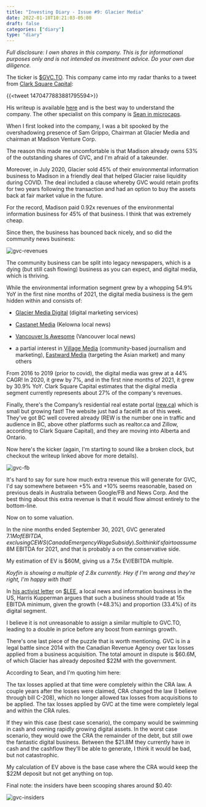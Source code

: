 ```yaml
---
title: "Investing Diary - Issue #9: Glacier Media"
date: 2022-01-10T10:21:03-05:00
draft: false
categories: ["diary"]
type: "diary"
---
```


_Full disclosure: I own shares in this company. This is for informational purposes only and is not intended as investment advice. Do your own due diligence._

The ticker is [$GVC.TO](https://finance.yahoo.com/quote/GVC.TO). This company came into my radar thanks to a tweet from [Clark Square Capital](https://twitter.com/ClarkSquareCap):

{{<tweet 1470477883881795594>}}

His writeup is available [here](https://www.docdroid.net/57SRnIn/2021-12-13-glacier-media-writeup-pdf) and is the best way to understand the company. The other specialist on this company is [Sean in microcaps](https://twitter.com/maloneys10).

When I first looked into the company, I was a bit spooked by the overshadowing presence of Sam Grippo, Chairman at Glacier Media and chairman at Madison Venture Corp. 

The reason this made me uncomfortable is that Madison already owns 53% of the outstanding shares of GVC, and I'm afraid of a takeunder.

Moreover, in July 2020, Glacier sold 45% of their environmental information business to Madison in a friendly deal that helped Glacier raise liquidity during COVID. The deal included a clause whereby GVC would retain profits for two years following the transaction and had an option to buy the assets back at fair market value in the future.

For the record, Madison paid 0.92x revenues of the environmental information business for 45% of that business. I think that was extremely cheap.

Since then, the business has bounced back nicely, and so did the community news business:

![gvc-revenues](/images/gvc-revenues.png)

The community business can be split into legacy newspapers, which is a dying (but still cash flowing) business as you can expect, and digital media, which is thriving.

While the environmental information segment grew by a whopping 54.9% YoY in the first nine months of 2021, the digital media business is the gem hidden within and consists of: 

- [Glacier Media Digital](https://www.glaciermediadigital.ca/) (digital marketing services)

- [Castanet Media](https://www.castanet.net/) (Kelowna local news)

- [Vancouver Is Awesome](https://www.vancouverisawesome.com/) (Vancouver local news)

- a partial interest in [Village Media](https://www.villagemedia.ca/) (community-based journalism and marketing), [Eastward Media](https://www.eastwardmedia.com/) (targeting the Asian
market) and many others

From 2016 to 2019 (prior to covid), the digital media was grew at a 44% CAGR! In 2020, it grew by 7%, and in the first nine months of 2021, it grew by 30.9% YoY. Clark Square Capital estimates that the digital media segment currently represents about 27% of the company's revenues.

Finally, there's the Company’s residential real estate portal ([rew.ca](https://www.rew.ca/)) which is small but growing fast! The website just had a facelift as of this week. They've got BC well covered already (REW is
the number one in traffic and audience in BC, above other platforms such as realtor.ca and Zillow, according to Clark Square Capital), and they are moving into Alberta and Ontario. 

Now here's the kicker (again, I'm starting to sound like a broken clock, but checkout the writeup linked above for more details).

![gvc-fb](/images/gvc-fb.png)

It's hard to say for sure how much extra revenue this will generate for GVC, I'd say somewhere between +5% and +10% seems reasonable, based on previous deals in Australia between Google/FB and News Corp. And the best thing about this extra revenue is that it would flow almost entirely to the bottom-line.

Now on to some valuation.

In the nine months ended September 30, 2021, GVC generated $7.1M of EBITDA, exclusing CEWS (Canada Emergency Wage Subsidy). So I think it's fair to assume ~$8M EBITDA for 2021, and that is probably a on the conservative side.

My estimation of EV is $60M, giving us a 7.5x EV/EBITDA multiple.

_Koyfin is showing a multiple of 2.8x currently. Hey if I'm wrong and they're right, I'm happy with that!_

In [his activist letter](https://www.accesswire.com/viewarticle.aspx?id=676668) on [$LEE](https://finance.yahoo.com/quote/LEE), a local news and information business in the US, Harris Kupperman argues that such a business should trade at 15x EBITDA minimum, given the growth (+48.3%) and proportion (33.4%) of its digital segment.

I believe it is not unreasonable to assign a similar multiple to GVC.TO, leading to a double in price before any boost from earnings growth.

There's one last piece of the puzzle that is worth mentioning. GVC is in a legal battle since 2014 with the Canadian Revenue Agency over tax losses applied from a business acquisition. The total amount in dispute is $60.6M, of which Glacier has already deposited $22M with the government. 

According to Sean, and I'm quoting him here:

<blocquote>

The tax losses applied at that time were completely within the CRA law. A couple years after the losses were claimed, CRA changed the law (I believe through bill C-208), which no longer allowed tax losses from acquisitions to be applied. The tax losses applied by GVC at the time were completely legal and within the CRA rules.

</blockquote>

If they win this case (best case scenario), the company would be swimming in cash and owning rapidly growing digital assets. In the worst case scenario, they would owe the CRA the remainder of the debt, but still owe the fantastic digital business. Between the $21.8M they currently have in cash and the cashflow they'll be able to generate, I think it would be bad, but not catastrophic.

My calculation of EV above is the base case where the CRA would keep the $22M deposit but not get anything on top.

Final note: the insiders have been scooping shares around $0.40:

![gvc-insiders](/images/gvc-insiders.png)

